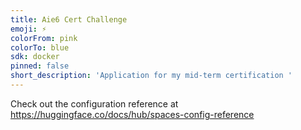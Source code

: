 ```yaml
---
title: Aie6 Cert Challenge
emoji: ⚡
colorFrom: pink
colorTo: blue
sdk: docker
pinned: false
short_description: 'Application for my mid-term certification '
---
```


Check out the configuration reference at https://huggingface.co/docs/hub/spaces-config-reference
